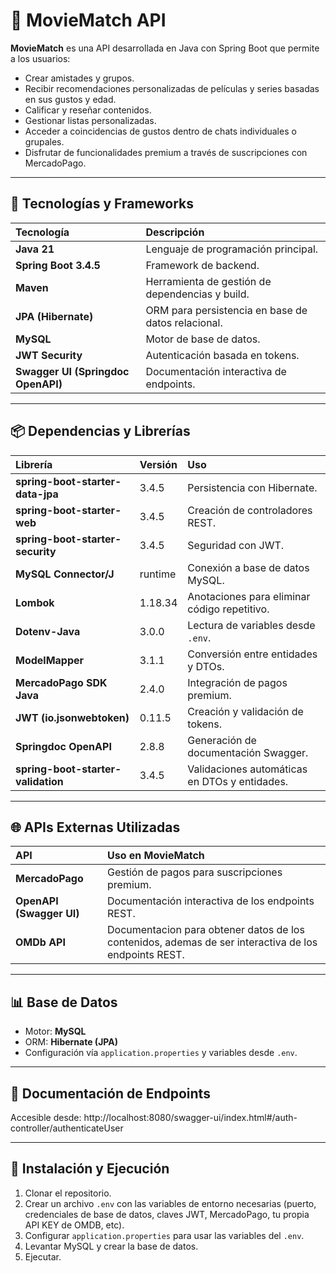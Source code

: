# 🎥 MovieMatch API

**MovieMatch** es una API desarrollada en Java con Spring Boot que permite a los usuarios:
- Crear amistades y grupos.
- Recibir recomendaciones personalizadas de películas y series basadas en sus gustos y edad.
- Calificar y reseñar contenidos.
- Gestionar listas personalizadas.
- Acceder a coincidencias de gustos dentro de chats individuales o grupales.
- Disfrutar de funcionalidades premium a través de suscripciones con MercadoPago.

---

## 🚀 Tecnologías y Frameworks

| Tecnología | Descripción |
|:------------|:--------------|
| **Java 21** | Lenguaje de programación principal. |
| **Spring Boot 3.4.5** | Framework de backend. |
| **Maven** | Herramienta de gestión de dependencias y build. |
| **JPA (Hibernate)** | ORM para persistencia en base de datos relacional. |
| **MySQL** | Motor de base de datos. |
| **JWT Security** | Autenticación basada en tokens. |
| **Swagger UI (Springdoc OpenAPI)** | Documentación interactiva de endpoints. |

---

## 📦 Dependencias y Librerías

| Librería                      | Versión   | Uso |
|:------------------------------|:-----------|:----------------|
| **spring-boot-starter-data-jpa** | 3.4.5 | Persistencia con Hibernate. |
| **spring-boot-starter-web** | 3.4.5 | Creación de controladores REST. |
| **spring-boot-starter-security** | 3.4.5 | Seguridad con JWT. |
| **MySQL Connector/J**          | runtime  | Conexión a base de datos MySQL. |
| **Lombok**                     | 1.18.34  | Anotaciones para eliminar código repetitivo. |
| **Dotenv-Java**                | 3.0.0    | Lectura de variables desde `.env`. |
| **ModelMapper**                | 3.1.1    | Conversión entre entidades y DTOs. |
| **MercadoPago SDK Java**       | 2.4.0    | Integración de pagos premium. |
| **JWT (io.jsonwebtoken)**      | 0.11.5   | Creación y validación de tokens. |
| **Springdoc OpenAPI**          | 2.8.8    | Generación de documentación Swagger. |
| **spring-boot-starter-validation** | 3.4.5 | Validaciones automáticas en DTOs y entidades. |

---

## 🌐 APIs Externas Utilizadas

| API              | Uso en MovieMatch |
|:-----------------|:-----------------|
| **MercadoPago**   | Gestión de pagos para suscripciones premium. |
| **OpenAPI (Swagger UI)** | Documentación interactiva de los endpoints REST. |
| **OMDb API** | Documentacion para obtener datos de los contenidos, ademas de ser interactiva de los endpoints REST. |

---

## 📊 Base de Datos

- Motor: **MySQL**
- ORM: **Hibernate (JPA)**
- Configuración vía `application.properties` y variables desde `.env`.

---

## 📄 Documentación de Endpoints

Accesible desde:
http://localhost:8080/swagger-ui/index.html#/auth-controller/authenticateUser


---

## 📝 Instalación y Ejecución

1. Clonar el repositorio.
2. Crear un archivo `.env` con las variables de entorno necesarias (puerto, credenciales de base de datos, claves JWT, MercadoPago, tu propia API KEY de OMDB, etc).
3. Configurar `application.properties` para usar las variables del `.env`.
4. Levantar MySQL y crear la base de datos.
5. Ejecutar.

